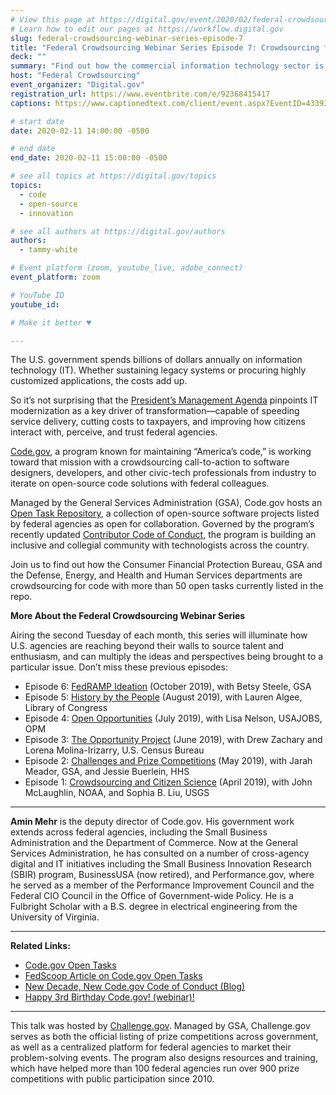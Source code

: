 ```yaml
---
# View this page at https://digital.gov/event/2020/02/federal-crowdsourcing-webinar-series-episode-7
# Learn how to edit our pages at https://workflow.digital.gov
slug: federal-crowdsourcing-webinar-series-episode-7
title: "Federal Crowdsourcing Webinar Series Episode 7: Crowdsourcing for Code"
deck: ""
summary: "Find out how the commercial information technology sector is helping the U.S. government to expand its repository—and application—of open-source code as part of Code.gov’s Open Tasks initiative. "
host: "Federal Crowdsourcing"
event_organizer: "Digital.gov"
registration_url: https://www.eventbrite.com/e/92368415417
captions: https://www.captionedtext.com/client/event.aspx?EventID=4339394&CustomerID=321

# start date
date: 2020-02-11 14:00:00 -0500

# end date
end_date: 2020-02-11 15:00:00 -0500

# see all topics at https://digital.gov/topics
topics: 
  - code
  - open-source
  - innovation

# see all authors at https://digital.gov/authors
authors: 
  - tammy-white

# Event platform (zoom, youtube_live, adobe_connect)
event_platform: zoom

# YouTube ID
youtube_id: 

# Make it better ♥

---
```


The U.S. government spends billions of dollars annually on information technology (IT). Whether sustaining legacy systems or procuring highly customized applications, the costs add up.

So it’s not surprising that the [President’s Management Agenda](https://www.performance.gov/PMA/PMA.html) pinpoints IT modernization as a key driver of transformation—capable of speeding service delivery, cutting costs to taxpayers, and improving how citizens interact with, perceive, and trust federal agencies.
  
[Code.gov](http://www.code.gov), a program known for maintaining “America’s code,” is working toward that mission with a crowdsourcing call-to-action to software designers, developers, and other civic-tech professionals from industry to iterate on open-source code solutions with federal colleagues.

Managed by the General Services Administration (GSA), Code.gov hosts an [Open Task Repository](https://code.gov/open-tasks), a collection of open-source software projects listed by federal agencies as open for collaboration. Governed by the program’s recently updated [Contributor Code of Conduct](https://medium.com/codedotgov/new-decade-new-code-gov-code-of-conduct-d8402a79a34b), the program is building an inclusive and collegial community with technologists across the country.

Join us to find out how the Consumer Financial Protection Bureau, GSA and the Defense, Energy, and Health and Human Services departments are crowdsourcing for code with more than 50 open tasks currently listed in the repo.

**More About the Federal Crowdsourcing Webinar Series**

Airing the second Tuesday of each month, this series will illuminate how U.S. agencies are reaching beyond their walls to source talent and enthusiasm, and can multiply the ideas and perspectives being brought to a particular issue. Don’t miss these previous episodes:

-   Episode 6: [FedRAMP Ideation](https://www.youtube.com/watch?v=bx1ANQtHNQY) (October 2019), with Betsy Steele, GSA
-   Episode 5: [History by the People](https://digital.gov/event/2019/08/13/federal-crowdsourcing-webinar-series-episode-5-by-the-people/) (August 2019), with Lauren Algee, Library of Congress
-   Episode 4: [Open Opportunities](https://digital.gov/event/2019/07/09/federal-crowdsourcing-webinar-series-episode-4-open-opportunities/) (July 2019), with Lisa Nelson, USAJOBS, OPM
-   Episode 3: [The Opportunity Project](https://digital.gov/event/2019/06/11/federal-crowdsourcing-webinar-series-episode-3-opportunity-project/) (June 2019), with Drew Zachary and Lorena Molina-Irizarry, U.S. Census Bureau
-   Episode 2: [Challenges and Prize Competitions](https://digital.gov/event/2019/05/14/federal-crowdsourcing-webinar-series-episode-2-challengegov/) (May 2019), with Jarah Meador, GSA, and Jessie Buerlein, HHS
-   Episode 1: [Crowdsourcing and Citizen Science](https://digital.gov/event/2019/04/09/federal-crowdsourcing-mobilize-citizen-scientists/) (April 2019), with John McLaughlin, NOAA, and Sophia B. Liu, USGS

---

**Amin Mehr** is the deputy director of Code.gov. His government work extends across federal agencies, including the Small Business Administration and the Department of Commerce. Now at the General Services Administration, he has consulted on a number of cross-agency digital and IT initiatives including the Small Business Innovation Research (SBIR) program, BusinessUSA (now retired), and Performance.gov, where he served as a member of the Performance Improvement Council and the Federal CIO Council in the Office of Government-wide Policy. He is a Fulbright Scholar with a B.S. degree in electrical engineering from the University of Virginia.

---

**Related Links:**

 - [Code.gov Open Tasks](https://code.gov/open-tasks)
 - [FedScoop Article on Code.gov Open Tasks](https://www.fedscoop.com/code-gov-open-source-tasks-red-hat/)
-   [New Decade, New Code.gov Code of Conduct (Blog)](https://medium.com/codedotgov/new-decade-new-code-gov-code-of-conduct-d8402a79a34b)
-   [Happy 3rd Birthday Code.gov! (webinar)!](https://medium.com/codedotgov/happy-3rd-birthday-code-gov-3b9171ceb88e)

---

This talk was hosted by [Challenge.gov](http://www.challenge.gov). Managed by GSA, Challenge.gov serves as both the official listing of prize competitions across government, as well as a centralized platform for federal agencies to market their problem-solving events. The program also designs resources and training, which have helped more than 100 federal agencies run over 900 prize competitions with public participation since 2010.
